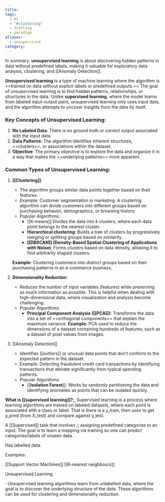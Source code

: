 ```yaml
---
title: 
tags:
  - ml
  - "#clustering"
  - drafting
  - paradigm
aliases:
  - unsupervised
category:
---
```

In summary, **unsupervised learning** is about discovering hidden patterns in data without predefined labels, making it valuable for exploratory data analysis, clustering, and [[Anomaly Detection]].

**Unsupervised learning** is a type of machine learning where the algorithm is ==trained on data without explicit labels or predefined outputs.== The goal of unsupervised learning is to find hidden patterns, relationships, or structures in the data. Unlike **supervised learning**, where the model learns from labeled input-output pairs, unsupervised learning only uses input data, and the algorithm attempts to uncover insights from the data by itself.
### Key Concepts of Unsupervised Learning:
1. **No Labeled Data**: There is no ground truth or correct output associated with the input data.
2. **Data Patterns**: The algorithm identifies inherent structures, ==clusters==, or associations within the dataset.
3. **Objective**: The primary objective is to explore the data and organize it in a way that makes the ==underlying patterns== more apparent.

### Common Types of Unsupervised Learning:

1. **[[Clustering]]**:
   - The algorithm groups similar data points together based on their features.
   - Example: Customer segmentation in marketing. A clustering algorithm can divide customers into different groups based on purchasing behavior, demographics, or browsing history.
   - Popular Algorithms: 
     - [[K-means]] Divides the data into $k$ clusters, where each data point belongs to the nearest cluster.
     - **Hierarchical clustering**: Builds a tree of clusters by progressively merging or splitting groups based on similarity.
     - **[[DBSCAN]] (Density-Based Spatial Clustering of Applications with Noise)**: Forms clusters based on data density, allowing it to find arbitrarily shaped clusters.

   **Example**: Clustering customers into distinct groups based on their purchasing patterns in an e-commerce business.

2. **Dimensionality Reduction**:
   - Reduces the number of input variables (features) while preserving as much information as possible. This is helpful when dealing with high-dimensional data, where visualization and analysis become challenging.
   - Popular Algorithms: 
     - **Principal Component Analysis ([[PCA]])**: Transforms the data into a set of ==orthogonal components== that explain the maximum variance.
   **Example**: PCA used to reduce the dimensions of a dataset containing hundreds of features, such as a dataset of pixel values from images.

3. [[Anomaly Detection]]
   - Identifies [[outliers]] or unusual data points that don’t conform to the expected pattern in the dataset.
   - Example: Detecting fraudulent credit card transactions by identifying transactions that deviate significantly from typical spending patterns.
   - Popular Algorithms:
     - [[**Isolation Forest**]]: Works by randomly partitioning the data and identifying anomalies as points that can be isolated quickly.

**What is [[supervised learning]]?**;; Supervised learning is a process where learning algorithms are trained on labeled datasets, where each point is associated with a class or label. That is there is a y_train, then uses to get y_pred (from X_test) and compare against y_test.

A [[Supervised]] task that involves ;; assigning predefined categories to an input. The goal is to learn a mapping via training so one can predict categories/labels of unseen data.

Has labelled data.

Examples:

[[Support Vector Machines]]
[[K-nearest neighbours]]

Unsupervised Learning

: Unsupervised learning algorithms learn from unlabelled data, where the goal is to discover the underlying structure of the data. These algorithms can be used for clustering and dimensionality reduction.